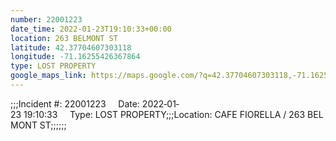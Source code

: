 ```yaml
---
number: 22001223
date_time: 2022-01-23T19:10:33+00:00
location: 263 BELMONT ST
latitude: 42.37704607303118
longitude: -71.16255426367864
type: LOST PROPERTY
google_maps_link: https://maps.google.com/?q=42.37704607303118,-71.16255426367864
---
```


;;;Incident #: 22001223     Date: 2022‐01‐23 19:10:33     Type: LOST PROPERTY;;;Location: CAFE FIORELLA / 263 BELMONT ST;;;;;;
